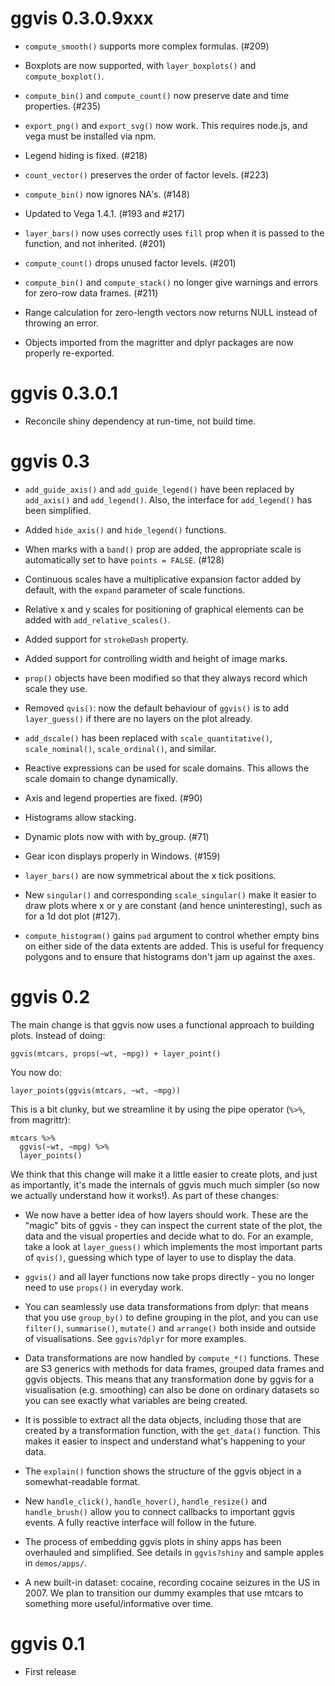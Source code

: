 # ggvis 0.3.0.9xxx

* `compute_smooth()` supports more complex formulas. (#209)

* Boxplots are now supported, with `layer_boxplots()` and `compute_boxplot()`.

* `compute_bin()` and `compute_count()` now preserve date and time properties.
  (#235)

* `export_png()` and `export_svg()` now work. This requires node.js, and vega
  must be installed via npm.

* Legend hiding is fixed. (#218)

* `count_vector()` preserves the order of factor levels. (#223)

* `compute_bin()` now ignores NA's. (#148)

* Updated to Vega 1.4.1. (#193 and #217)

* `layer_bars()` now uses correctly uses `fill` prop when it is passed to the
  function, and not inherited. (#201)

* `compute_count()` drops unused factor levels. (#201)

* `compute_bin()` and `compute_stack()` no longer give warnings and errors for
  zero-row data frames. (#211)

* Range calculation for zero-length vectors now returns NULL instead of
  throwing an error.

* Objects imported from the magritter and dplyr packages are now properly
  re-exported.

# ggvis 0.3.0.1

* Reconcile shiny dependency at run-time, not build time.

# ggvis 0.3

* `add_guide_axis()` and `add_guide_legend()` have been replaced by
  `add_axis()` and `add_legend()`. Also, the interface for `add_legend()` has
  been simplified.

* Added `hide_axis()` and `hide_legend()` functions.

* When marks with a `band()` prop are added, the appropriate scale is
  automatically set to have `points = FALSE`. (#128)

* Continuous scales have a multiplicative expansion factor added by default,
  with the `expand` parameter of scale functions.

* Relative x and y scales for positioning of graphical elements can be added
  with `add_relative_scales()`.

* Added support for `strokeDash` property.

* Added support for controlling width and height of image marks.

* `prop()` objects have been modified so that they always record which scale
  they use.

* Removed `qvis()`: now the default behaviour of `ggvis()` is to add 
  `layer_guess()` if there are no layers on the plot already.

* `add_dscale()` has been replaced with `scale_quantitative()`,
  `scale_nominal()`, `scale_ordinal()`, and similar.

* Reactive expressions can be used for scale domains. This allows the scale
  domain to change dynamically.

* Axis and legend properties are fixed. (#90)

* Histograms allow stacking.

* Dynamic plots now with with by_group. (#71)

* Gear icon displays properly in Windows. (#159)

* `layer_bars()` are now symmetrical about the x tick positions.

* New `singular()` and corresponding `scale_singular()` make it easier to
  draw plots where x or y are constant (and hence uninteresting), such as
  for a 1d dot plot (#127).

* `compute_histogram()` gains `pad` argument to control whether empty bins
  on either side of the data extents are added. This is useful for frequency
  polygons and to ensure that histograms don't jam up against the axes.

# ggvis 0.2

The main change is that ggvis now uses a functional approach to building plots. Instead of doing:

    ggvis(mtcars, props(~wt, ~mpg)) + layer_point()

You now do:

    layer_points(ggvis(mtcars, ~wt, ~mpg))

This is a bit clunky, but we streamline it by using the pipe operator (`%>%`, from magrittr):

    mtcars %>%
      ggvis(~wt, ~mpg) %>%
      layer_points()
  
We think that this change will make it a little easier to create plots, and just as importantly, it's made the internals of ggvis much much simpler (so now we actually understand how it works!). As part of these changes:

* We now have a better idea of how layers should work. These are the "magic"
  bits of ggvis - they can inspect the current state of the plot, the data and
  the visual properties and decide what to do. For an example, take a look at
  `layer_guess()` which implements the most important parts of `qvis()`, 
  guessing which type of layer to use to display the data.

* `ggvis()` and all layer functions now take props directly - you no longer 
  need to use `props()` in everyday work.

* You can seamlessly use data transformations from dplyr: that means that
  you use `group_by()` to define grouping in the plot, and you can use
  `filter()`, `summarise()`, `mutate()` and `arrange()` both inside and
  outside of visualisations. See `ggvis?dplyr` for more examples.

* Data transformations are now handled by `compute_*()` functions. These
  are S3 generics with methods for data frames, grouped data frames and 
  ggvis objects. This means that any transformation done by ggvis for
  a visualisation (e.g. smoothing) can also be done on ordinary datasets so
  you can see exactly what variables are being created.

* It is possible to extract all the data objects, including those that are
  created by a transformation function, with the `get_data()` function. This
  makes it easier to inspect and understand what's happening to your data.

* The `explain()` function shows the structure of the ggvis object in a
  somewhat-readable format.

* New `handle_click()`, `handle_hover()`, `handle_resize()` and 
  `handle_brush()` allow you to connect callbacks to important ggvis events.
  A fully reactive interface will follow in the future.

* The process of embedding ggvis plots in shiny apps has been overhauled and
  simplified. See details in `ggvis?shiny` and sample apples in `demos/apps/`.

* A new built-in dataset: cocaine, recording cocaine seizures in the US in
  2007. We plan to transition our dummy examples that use mtcars to something
  more useful/informative over time.


# ggvis 0.1

* First release
